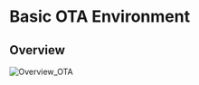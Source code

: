 # Basic OTA Environment

## Overview
![Overview_OTA](https://github.com/user-attachments/assets/025cc088-722e-4adf-95cc-7662ff7b940c)
